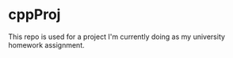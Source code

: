 # cppProj

This repo is used for a project I'm currently doing as my university homework assignment.

